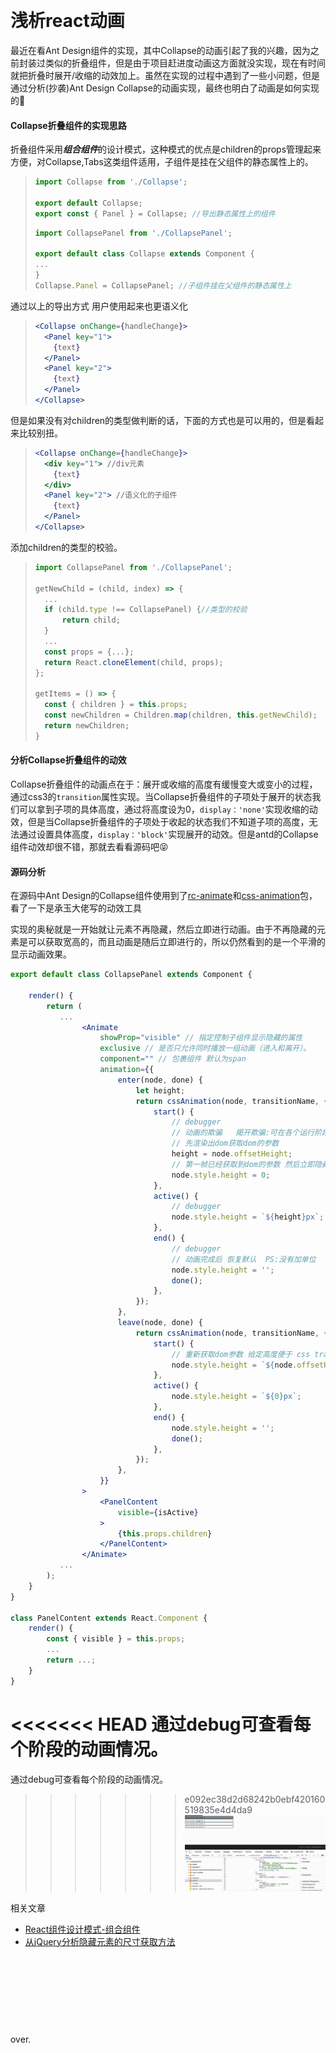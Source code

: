 &emsp;


# 浅析react动画

最近在看Ant Design组件的实现，其中Collapse的动画引起了我的兴趣，因为之前封装过类似的折叠组件，但是由于项目赶进度动画这方面就没实现，现在有时间就把折叠时展开/收缩的动效加上。虽然在实现的过程中遇到了一些小问题，但是通过分析(抄袭)Ant Design Collapse的动画实现，最终也明白了动画是如何实现的🌈

#### Collapse折叠组件的实现思路

折叠组件采用***组合组件***的设计模式，这种模式的优点是children的props管理起来方便，对Collapse,Tabs这类组件适用，子组件是挂在父组件的静态属性上的。

> ```jsx
> import Collapse from './Collapse';
> 
> export default Collapse;
> export const { Panel } = Collapse; //导出静态属性上的组件
> ```
>
> ```jsx
> import CollapsePanel from './CollapsePanel';
> 
> export default class Collapse extends Component {
> ...
> }
> Collapse.Panel = CollapsePanel; //子组件挂在父组件的静态属性上
> ```

通过以上的导出方式 用户使用起来也更语义化

> ```jsx
> <Collapse onChange={handleChange}>
>   <Panel key="1">
>     {text}
>   </Panel>
>   <Panel key="2">
>     {text}
>   </Panel>
> </Collapse>
> ```

但是如果没有对children的类型做判断的话，下面的方式也是可以用的，但是看起来比较别扭。

> ```jsx
> <Collapse onChange={handleChange}>
>   <div key="1"> //div元素
>     {text}
>   </div>
>   <Panel key="2"> //语义化的子组件
>     {text}
>   </Panel>
> </Collapse>
> ```

添加children的类型的校验。

> ```jsx
> import CollapsePanel from './CollapsePanel';
> 
> getNewChild = (child, index) => {
> 	...
>   if (child.type !== CollapsePanel) {//类型的校验
>   	return child;
>   }
>   ...
>   const props = {...};
>   return React.cloneElement(child, props);
> };
> 
> getItems = () => {
>   const { children } = this.props;
>   const newChildren = Children.map(children, this.getNewChild);
>   return newChildren;
> }
> ```



#### 分析Collapse折叠组件的动效

Collapse折叠组件的动画点在于：展开或收缩的高度有缓慢变大或变小的过程，通过css3的`transition`属性实现。当Collapse折叠组件的子项处于展开的状态我们可以拿到子项的具体高度，通过将高度设为0，`display：'none'`实现收缩的动效，但是当Collapse折叠组件的子项处于收起的状态我们不知道子项的高度，无法通过设置具体高度，`display：'block'`实现展开的动效。但是antd的Collapse组件动效却很不错，那就去看看源码吧😝

#### 源码分析

在源码中Ant Design的Collapse组件使用到了[rc-animate](https://www.npmjs.com/package/rc-animate)和[css-animation](https://www.npmjs.com/package/css-animation)包，看了一下是承玉大佬写的动效工具

实现的奥秘就是一开始就让元素不再隐藏，然后立即进行动画。由于不再隐藏的元素是可以获取宽高的，而且动画是随后立即进行的，所以仍然看到的是一个平滑的显示动画效果。

```jsx
export default class CollapsePanel extends Component {

    render() {
        return (
           ...
                <Animate
                    showProp="visible" // 指定控制子组件显示隐藏的属性
                    exclusive // 是否只允许同时播放一组动画（进入和离开）。
                    component="" // 包裹组件 默认为span
                    animation={{
                        enter(node, done) {
                            let height;
                            return cssAnimation(node, transitionName, {
                                start() {
                                    // debugger
                                    // 动画的欺骗   揭开欺骗:可在各个运行阶段debugger
                                    // 先渲染出dom获取dom的参数
                                    height = node.offsetHeight;
                                    // 第一帧已经获取到dom的参数 然后立即隐藏dom
                                    node.style.height = 0;
                                },
                                active() {
                                    // debugger
                                    node.style.height = `${height}px`;
                                },
                                end() {
                                    // debugger
                                    // 动画完成后 恢复默认  PS:没有加单位
                                    node.style.height = '';
                                    done();
                                },
                            });
                        },
                        leave(node, done) {
                            return cssAnimation(node, transitionName, {
                                start() {
                                    // 重新获取dom参数 给定高度便于 css transition 动画
                                    node.style.height = `${node.offsetHeight}px`;
                                },
                                active() {
                                    node.style.height = `${0}px`;
                                },
                                end() {
                                    node.style.height = '';
                                    done();
                                },
                            });
                        },
                    }}
                >
                    <PanelContent
                        visible={isActive}
                    >
                        {this.props.children}
                    </PanelContent>
                </Animate>
           ...
        );
    }
}

class PanelContent extends React.Component {
    render() {
        const { visible } = this.props;
        ...
        return ...;
    }
}
```
<<<<<<< HEAD
通过debug可查看每个阶段的动画情况。 
=======
通过debug可查看每个阶段的动画情况。
>>>>>>> e092ec38d2d68242b0ebf420160519835e4d4da9
![](https://raw.githubusercontent.com/n3tawayShadow/fileStore/master/2020.03/Collapse_animation_debugger.gif)

相关文章

- [React组件设计模式-组合组件](https://segmentfault.com/a/1190000019411474)
- [从jQuery分析隐藏元素的尺寸获取方法](http://acgtofe.com/posts/2013/11/getting-the-dimension-of-a-hidden-element)
&emsp;

&emsp;
&emsp;


&emsp;
&emsp;


&emsp;
&emsp;


&emsp;


over.